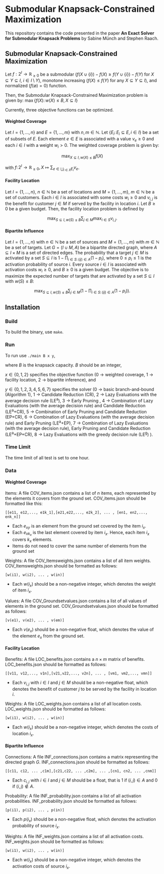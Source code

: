 # Submodular Knapsack-Constrained Maximization

This repository contains the code presented in the paper **An Exact Solver for Submodular Knapsack Problems** by Sabine Münch and Stephen Raach.

## Submodular Knapsack-Constrained Maximization

Let $f:2^I\rightarrow \mathbb{R}_{\geq 0}$ be a submodular ($f(X\cup\{i\})-f(X) \geq f(Y\cup \{i\})-f(Y)$ for $X\subseteq Y\subseteq I$, $i \in I\setminus Y$), monotone increasing ($f(X)\leq f(Y)$ for any $X\subseteq Y\subseteq I$), and normalized ($f(\emptyset)=0$) function.

Then, the Submodular Knapsack-Constrained Maximization problem is given by: $\max \{f(X)\colon w(X) \leq B,\, X\subseteq I\}$

Currently, three objective functions can be optimized.

#### Weighted Coverage
Let $I=\{1,\dots,n\}$ and $E=\{1,\dots,m\}$ with $n,m\in \mathbb{N}$. Let $\{E_i\colon E_i\subseteq E, i\in I\}$ be a set of subsets of $E$. Each element $e\in E$ is associated with a value $v_e\geq 0$ and each $i\in I$ with a weight $w_{i}>0$. The weighted coverage problem is given by:

$$
\max_{X\subseteq I, w(X)\leq B} f(X)
$$

with $f\colon 2^{I}\rightarrow \mathbb{R}_{\geq 0}, X\mapsto \sum_{e\in\bigcup_{i\in X}E_i}v_e$.
    


#### Facility Location
Let $I=\{1,\dots,n\}$, $n\in\mathbb{N}$ be a set of locations and $M=\{1,\dots,m\}$, $m\in \mathbb{N}$ be a set of customers. Each $i\in I$ is associated with some costs $w_i\geq 0$ and $v_{i,j}$ is the benefit for customer $j\in M$ if served by the facility in location $i$. Let $B\geq 0$ be a given budget. Then, the facility location problem is defined by 

$$
\max_{S\subseteq I, w(S)\leq B} \sum_{j\in M} \max_{i\in S}v_{i,j}.
$$



#### Bipartite Influence
Let $I=\{1,\dots,n\}$ with $n \in \mathbb{N}$ be a set of sources and $M=\{1,\dots,m\}$ with $m\in\mathbb{N}$ be a set of targets. Let $G=(I\cup M, A)$ be a bipartite directed graph, where $A\subseteq I\times M$ is a set of directed edges.
The probability that a target $j\in M$ is activated by a set $S\subseteq I$ is $1-\prod_{i\in S\colon (ij)\in A} (1-p_i)$, where $0\leq p_i\leq 1$ is the activation probability of source $i$.
Every source $i\in I$ is associated with activation costs $w_i\geq 0$, and $B\geq 0$ is a given budget.
The objective is to maximize the expected number of targets that are activated by a set $S\subseteq I$ with $w(S)\leq B$: 

$$
\max_{S\subseteq I, w(S)\leq B} \sum_{j\in M} \left(1-\prod_{i\in S\colon (ij)\in A}(1-p_i)\right).
$$


## Installation

### Build
To build the binary, use `make`.

### Run
To run use `./main B x y`, 

where $B$ is the knapsack capacity. $B$ should be an integer,

$x\in \{0,1,2\}$ specifies the objective function ($0$ -> weighted coverage, $1$ -> facility location, $2$ -> bipartite inference), and

$y\in \{0,1,2,3,4,5,6,7\}$ specifies the solver ($0$ -> basic branch-and-bound (Algorithm 1), $1$ -> Candidate Reduction (CR), $2$ -> Lazy Evaluations with the average decision rule (LE<sup>a</sup>), $3$ -> Early Pruning , $4$ -> Combination of Lazy Evaluations (with the average decision rule) and Candidate Reduction (LE<sup>a</sup>+CR), $5$ -> Combination of Early Pruning and Candidate Reduction (EP+CR), $6$ -> Combination of Lazy Evaluations (with the average decision rule) and Early Pruning (LE<sup>a</sup>+EP), $7$ -> Combination of Lazy Evaluations (with the average decision rule), Early Pruning and Candidate Reduction (LE<sup>a</sup>+EP+CR), $8$ -> Lazy Evaluations with the greedy decision rule (LE<sup>g</sup>) ).

### Time Limit

The time limit of all test is set to one hour.

### Data

#### Weighted Coverage
Items: A file COV_items.json contains a list of $n$ items, each represented by the elements it covers from the ground set. COV_items.json should be formatted like this:

```
[[e11, e12,..., e1k_1],[e21,e22,..., e2k_2], ... , [en1, en2,..., enk_n]]
```

- Each $e_{xy}$ is an element from the ground set covered by the item $i_x$.
- Each $e_{xk_x}$ is the last element covered by item $i_x$. Hence, each item $i_x$ covers $k_x$ elements.
- Items do not need to cover the same number of elements from the ground set

Weights: A file COV_Itemsweights.json contains a list of all item weights. COV_Itemsweights.json should be formatted as follows:

```
[w(i1), w(i2), ... , w(in)]
```

- Each $w(i_x)$ should be a non-negative integer, which denotes the weight of item $i_x$.

Values:  A file COV_Groundsetvalues.json contains a list of all values of elements in the ground set. COV_Groundsetvalues.json should be formatted as follows:

```
[v(e1), v(e2), ... , v(em)]
```

- Each $v(e_x)$ should be a non-negative float, which denotes the value of the element $e_x$ from the ground set.

#### Facility Location
Benefits: A file LOC_benefits.json contains a $n\times m$ matrix of benefits. LOC_benefits.json should be formatted as follows:

```
[[v11, v12,..., v1n],[v21,v22,..., v2n], ... , [vm1, vm2,..., vmn]]
```

- Each $v_{i,j}$ with $i\in I$ and $j\in M$ should be a non-negative float, which denotes the benefit of customer $j$ to be served by the facility in location $i$.

Weights: A file LOC_weights.json contains a list of all location costs. LOC_weights.json should be formatted as follows:

```
[w(i1), w(i2), ... , w(in)]
```

- Each $w(i_x)$ should be a non-negative integer, which denotes the costs of location $i_x$.

#### Bipartite Influence

Connections: A file INF_connections.json contains a matrix representing the directed graph $G$. INF_connections.json should be formatted as follows:

```
[[c11, c12, ... ,c1m],[c21,c22, ... ,c2m], ... ,[cn1, cn2, ... ,cnm]]
```

- Each $c_{i,j}$ with $i\in I$ and $j\in M$ should be a float, that is $1$ if $(i,j)\in A$ and $0$ if $(i,j)\not\in A$.



Probability: A file INF_probability.json contains a list of all activation probabilities. INF_probability.json should be formatted as follows:

```
[p(i1), p(i2), ... , p(in)]
```

- Each $p(i_x)$ should be a non-negative float, which denotes the activation probability of source $i_x$.

Weights: A file INF_weights.json contains a list of all activation costs. INF_weights.json should be formatted as follows:

```
[w(i1), w(i2), ... , w(in)]
```

- Each $w(i_x)$ should be a non-negative integer, which denotes the activation costs of source $i_x$.